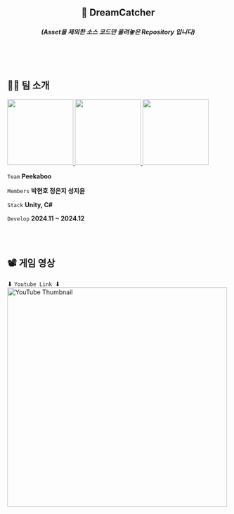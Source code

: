 <br/>


## <p align="center"> 👻 DreamCatcher 
###### <p align="center"> <b> _(Asset을 제외한 소스 코드만 올려놓은 Repository 입니다)_ </b>

<br/>
<br/>


## 🙋‍♂️ 팀 소개

<p>
<a href="https://github.com/LuBly">
  <img src="https://github.com/LuBly.png" width="150">
</a>
<a href="https://github.com/ss-zun">
  <img src="https://github.com/ss-zun.png" width="150">
</a>
<a href="https://github.com/JeongEunJi1127">
  <img src="https://github.com/JeongEunJi1127.png" width="150">
</a>
</p>

 `Team`  **Peekaboo** 
 
 `Members` **박현호 정은지 성지윤**

 `Stack` **Unity, C#**   

 `Develop`  **2024.11 ~ 2024.12**   


<br/>
<br/>


## 📽️ 게임 영상
 ⬇ `Youtube Link `⬇ 
<br/>
<a href="https://www.youtube.com/watch?v=dXaxCyhyKd8">
  <img src="https://github.com/user-attachments/assets/61d5536b-603f-44c9-9dd9-458f600720a7" alt="YouTube Thumbnail" width="500">
</a>
